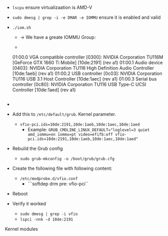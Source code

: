 
* ```lscpu``` ensure virtualizaation is AMD-V

* ```sudo dmesg | grep -i -e DMAR -e IOMMU``` ensure it is enabled and valid

* ```./iom.sh```
    * -> We have a greate IOMMU Group:
    * ```IOMMU Group 10:
    01:00.0 VGA compatible controller [0300]: NVIDIA Corporation TU116M [GeForce GTX 1660 Ti Mobile] [10de:2191] (rev a1)
    01:00.1 Audio device [0403]: NVIDIA Corporation TU116 High Definition Audio Controller [10de:1aeb] (rev a1)
    01:00.2 USB controller [0c03]: NVIDIA Corporation TU116 USB 3.1 Host Controller [10de:1aec] (rev a1)
    01:00.3 Serial bus controller [0c80]: NVIDIA Corporation TU116 USB Type-C UCSI Controller [10de:1aed] (rev a1)
    ```

*
* Add this to `/etc/default/grub`. Kernel parameter.
    * ```vfio-pci.ids=10de:2191,10de:1aeb,10de:1aec,10de:1aed```
        * Example:
        ```GRUB_CMDLINE_LINUX_DEFAULT="loglevel=3 quiet amd_iommu=on iommu=pt video=efifb:off vfio-pci.ids=10de:2191,10de:1aeb,10de:1aec,10de:1aed"```

* Rebuild the Grub config
    * ```sudo grub-mkconfig -o /boot/grub/grub.cfg```

* Create the following file with following content:
    * ```/etc/modprobe.d/vfio.conf```
        * ```softdep drm pre: vfio-pci``

* Reboot

* Verify it worked
    * ```sudo dmesg | grep -i vfio```
    * ```lspci -nnk -d 10de:2191```

Kernel modules
